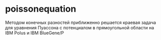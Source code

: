 # poissonequation
Методом конечных разностей приближенно решается краевая задача для уравнения Пуассона с потенциалом в прямоугольной области на IBM Polus и IBM BlueGene/P
